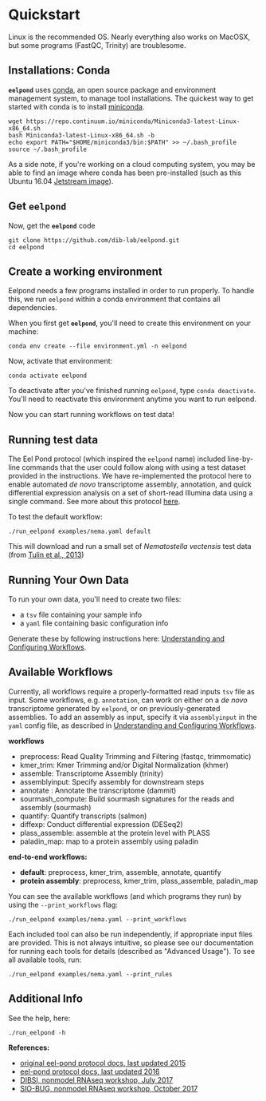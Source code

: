 # Quickstart

Linux is the recommended OS. Nearly everything also works on MacOSX, but some programs (FastQC, Trinity) are troublesome.

## Installations: Conda 

**`eelpond`** uses [conda](conda.io), an open source package and environment management system, to manage tool installations. The quickest way to get started with conda is to install [miniconda](https://conda.io/miniconda.html). 

```
wget https://repo.continuum.io/miniconda/Miniconda3-latest-Linux-x86_64.sh
bash Miniconda3-latest-Linux-x86_64.sh -b
echo export PATH="$HOME/miniconda3/bin:$PATH" >> ~/.bash_profile
source ~/.bash_profile
```

As a side note, if you're working on a cloud computing system, you may be able to find an image where conda has been pre-installed (such as this Ubuntu 16.04 [Jetstream image](https://use.jetstream-cloud.org/application/images/107)). 

## Get `eelpond`

Now, get the **`eelpond`** code
```
git clone https://github.com/dib-lab/eelpond.git
cd eelpond
```

## Create a working environment

Eelpond needs a few programs installed in order to run properly. To handle this, we run `eelpond` within a conda environment that contains all dependencies. 

When you first get **`eelpond`**, you'll need to create this environment on your machine:
```
conda env create --file environment.yml -n eelpond
```

Now, activate that environment: 
```
conda activate eelpond
```
To deactivate after you've finished running `eelpond`, type `conda deactivate`. You'll need to reactivate this environment anytime you want to run eelpond.

Now you can start running workflows on test data!

## Running test data 

The Eel Pond protocol (which inspired the `eelpond` name) included line-by-line commands that the user could follow along with using a test dataset provided in the instructions. We have re-implemented the protocol here to enable automated *de novo* transcriptome assembly, annotation, and quick differential expression analysis on a set of short-read Illumina data using a single command. See more about this protocol [here](eel_pond_workflow.md).

To test the default workflow:
```
./run_eelpond examples/nema.yaml default
```
This will download and run a small set of _Nematostella vectensis_ test data (from [Tulin et al., 2013](https://evodevojournal.biomedcentral.com/articles/10.1186/2041-9139-4-16))

## Running Your Own Data

To run your own data, you'll need to create two files:

  - a `tsv` file containing your sample info
  - a `yaml` file containing basic configuration info

Generate these by following instructions here: [Understanding and Configuring Workflows](configure.md).


## Available Workflows

Currently, all workflows require a properly-formatted read inputs `tsv` file as input. Some workflows, e.g. `annotation`, can work on either on a  _de novo_ transcriptome generated by `eelpond`, or on previously-generated assemblies. To add an assembly as input, specify it via `assemblyinput` in the `yaml` config file, as described in [Understanding and Configuring Workflows](configure.md).


**workflows**

  - preprocess: Read Quality Trimming and Filtering (fastqc, trimmomatic)
  - kmer_trim: Kmer Trimming and/or Digital Normalization (khmer)
  - assemble: Transcriptome Assembly (trinity)
  - assemblyinput: Specify assembly for downstream steps
  - annotate : Annotate the transcriptome (dammit)
  - sourmash_compute: Build sourmash signatures for the reads and assembly (sourmash)
  - quantify: Quantify transcripts (salmon) 
  - diffexp: Conduct differential expression (DESeq2)
  - plass_assemble: assemble at the protein level with PLASS
  - paladin_map: map to a protein assembly using paladin

**end-to-end workflows:**  

  - **default**: preprocess, kmer_trim, assemble, annotate, quantify 
  - **protein assembly**: preprocess, kmer_trim, plass_assemble, paladin_map 


You can see the available workflows (and which programs they run) by using the `--print_workflows` flag:

```
./run_eelpond examples/nema.yaml --print_workflows
```

Each included tool can also be run independently, if appropriate input files are provided. This is not always intuitive, so please see our documentation for running each tools for details (described as "Advanced Usage"). To see all available tools, run:

```
./run_eelpond examples/nema.yaml --print_rules
```

## Additional Info

See the help, here:
```
./run_eelpond -h
```

**References:**  

  * [original eel-pond protocol docs, last updated 2015](https://khmer-protocols.readthedocs.io/en/ctb/mrnaseq/)
  * [eel-pond protocol docs, last updated 2016](http://eel-pond.readthedocs.io/en/latest/)
  * [DIBSI, nonmodel RNAseq workshop, July 2017](http://dibsi-rnaseq.readthedocs.io/en/latest/)
  * [SIO-BUG, nonmodel RNAseq workshop, October 2017](http://rnaseq-workshop-2017.readthedocs.io/en/latest/index.html)


